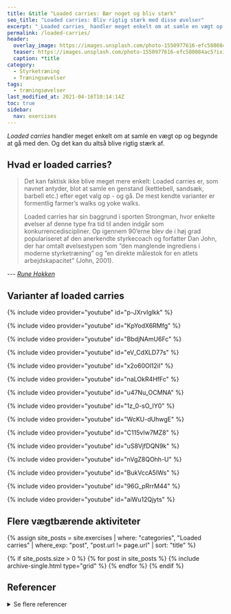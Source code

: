 ```yaml
---
title: &title "Loaded carries: Bær noget og bliv stærk"
seo_title: "Loaded carries: Bliv rigtig stærk med disse øvelser"
excerpt: "_Loaded carries_ handler meget enkelt om at samle en vægt op og begynde at gå med den. Og det kan du altså blive rigtig stærk af."
permalink: /loaded-carries/
header:
  overlay_image: https://images.unsplash.com/photo-1550977616-efc580084ac5?ixid=MnwxMjA3fDB8MHxwaG90by1wYWdlfHx8fGVufDB8fHx8&ixlib=rb-1.2.1&auto=format&fit=crop&h=630&w=1200&q=10
  teaser: https://images.unsplash.com/photo-1550977616-efc580084ac5?ixid=MnwxMjA3fDB8MHxwaG90by1wYWdlfHx8fGVufDB8fHx8&ixlib=rb-1.2.1&auto=format&fit=crop&h=300&w=400&q=10
  caption: *title
category:
  - Styrketræning
  - Træningsøvelser
tags:
  - træningsøvelser
last_modified_at: 2021-04-16T10:14:14Z
toc: true
sidebar:
  nav: exercises
---
```


_Loaded carries_ handler meget enkelt om at samle en vægt op og begynde at gå med den. Og det kan du altså blive rigtig stærk af.

## Hvad er loaded carries?

> Det kan faktisk ikke blive meget mere enkelt: Loaded carries er, som navnet antyder, blot at samle en genstand (kettlebell, sandsæk, barbell etc.) efter eget valg op - og gå. De mest kendte varianter er formentlig farmer’s walks og yoke walks.
>
> Loaded carries har sin baggrund i sporten Strongman, hvor enkelte øvelser af denne type fra tid til anden indgår som konkurrencediscipliner. Op igennem 90’erne blev de i høj grad populariseret af den anerkendte styrkecoach og forfatter Dan John, der har omtalt øvelsestypen som ”den manglende ingrediens i moderne styrketræning” og ”en direkte målestok for en atlets arbejdskapacitet” (John, 2001).

--- <cite>[Rune Hokken](https://www.bodylab.dk/shop/loaded-carries-2778c1.html)</cite>

## Varianter af loaded carries

{% include video provider="youtube" id="p-JXrvIglkk" %}

{% include video provider="youtube" id="KpYodX6RMfg" %}

{% include video provider="youtube" id="BbdjNAmU6Fc" %}

{% include video provider="youtube" id="eV_CdXLD77s" %}

{% include video provider="youtube" id="x2o60Ol12iI" %}

{% include video provider="youtube" id="naLOkR4HfFc" %}

{% include video provider="youtube" id="u47Nu_OCMNA" %}

{% include video provider="youtube" id="1z_0-sO_IY0" %}

{% include video provider="youtube" id="WcKU-dUhwgE" %}

{% include video provider="youtube" id="C115vIw7MZ8" %}

{% include video provider="youtube" id="uS8VjfDQN9k" %}

{% include video provider="youtube" id="nVgZ8QOhh-U" %}

{% include video provider="youtube" id="BukVccA5IWs" %}

{% include video provider="youtube" id="96G_pRrrM44" %}

{% include video provider="youtube" id="aiWu12Qjyts" %}

## Flere vægtbærende aktiviteter

{% assign site_posts = site.exercises | where: "categories", "Loaded carries" | where_exp: "post", "post.url != page.url" | sort: "title" %}

<div class="feature__wrapper">

{% if site_posts.size > 0 %}
  {% for post in site_posts %}
    {% include archive-single.html type="grid" %}
  {% endfor %}
{% endif %}

</div>

## Referencer

<details markdown="1">
  <summary>Se flere referencer</summary>

 - Mcgill SM, Karpowicz A, Fenwick CM & Brown SH (2009). Exercises for the torso performed in a standing posture: spine and hip motion and motor patterns and spine load. J Strength Cond Res 23(2). 455-64
- Kolár P, Neuwirth J, Šanda J, Suchánek V, Svatá Z, Volejník J & Pivec M (2009). Analysis of diaphragm movement during tidal breathing and during its activation while breath holding using MRI synchronized with spirometry. Physiol Res 58. 383-392
- Winwood PW, Cronin JB, Keogh JW, Dudson MK & Gill ND (2014). How coaches use strongman implements in strength and conditioning practice. Int J Sports Sci & Coa 9(5). 1107-26
- Winwood Pw, Cronin Jb, Posthumus Lr, Finlayson Sj, Gill Nd & Keogh Jw (2015). Strongman vs. traditional resistance training effects on muscular function and performance. J Strength Cond Res 29(2). 429-439
- Harris NK, Woulfe CJ, Wood MR, Dulson DK, Gluchowski AK & Keogh JB (2016). Acute physiological responses to strongman training compared to traditional strength training. J Strength Cond Res 30(5). 1397-1408
- Zemke B & Wright G (2011). The Use of Strongman Type Implements and Training to Increase Sport Performance in Collegiate Athletes. NSCA Strength and Cond J 33(4). 1-7
John D (2009). Never Let Go: A Philosophy of Lifting, Living and Learning. On target publications.
- Wicke J, Gainey K, & Figueroa M (2013). A comparison of self-administered proprioceptive neuromuscular facilitation to static stretching on range of motion and flexibility. J Strength Cond Res 28(1). 168-172
- Reinolds MM, Escamilla R & Wilk KE (2009). Current Concepts in the Scientific and Clinical Rationale Behind Exercises for Glenohumeral and Scapulothoracic Musculature. J Orthop Sports Phys Ther 39(2) 115-117.
</details>
